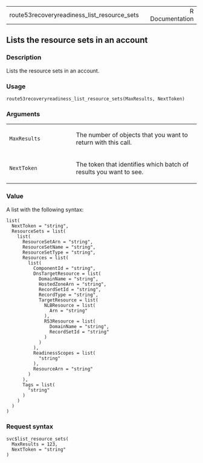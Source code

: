 <table style="width: 100%;">
<tbody>
<tr class="odd">
<td>route53recoveryreadiness_list_resource_sets</td>
<td style="text-align: right;">R Documentation</td>
</tr>
</tbody>
</table>

## Lists the resource sets in an account

### Description

Lists the resource sets in an account.

### Usage

    route53recoveryreadiness_list_resource_sets(MaxResults, NextToken)

### Arguments

<table>
<colgroup>
<col style="width: 35%" />
<col style="width: 65%" />
</colgroup>
<tbody>
<tr class="odd">
<td><code
id="route53recoveryreadiness_list_resource_sets_:_MaxResults">MaxResults</code></td>
<td><p>The number of objects that you want to return with this
call.</p></td>
</tr>
<tr class="even">
<td><code
id="route53recoveryreadiness_list_resource_sets_:_NextToken">NextToken</code></td>
<td><p>The token that identifies which batch of results you want to
see.</p></td>
</tr>
</tbody>
</table>

### Value

A list with the following syntax:

    list(
      NextToken = "string",
      ResourceSets = list(
        list(
          ResourceSetArn = "string",
          ResourceSetName = "string",
          ResourceSetType = "string",
          Resources = list(
            list(
              ComponentId = "string",
              DnsTargetResource = list(
                DomainName = "string",
                HostedZoneArn = "string",
                RecordSetId = "string",
                RecordType = "string",
                TargetResource = list(
                  NLBResource = list(
                    Arn = "string"
                  ),
                  R53Resource = list(
                    DomainName = "string",
                    RecordSetId = "string"
                  )
                )
              ),
              ReadinessScopes = list(
                "string"
              ),
              ResourceArn = "string"
            )
          ),
          Tags = list(
            "string"
          )
        )
      )
    )

### Request syntax

    svc$list_resource_sets(
      MaxResults = 123,
      NextToken = "string"
    )

